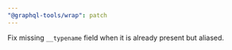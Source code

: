 ```yaml
---
"@graphql-tools/wrap": patch
---
```


Fix missing `__typename` field when it is already present but aliased.
